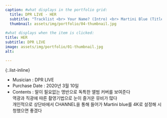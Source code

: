 ```yaml
---
caption: #what displays in the portfolio grid:
  title: DPR LIVE - HER
  subtitle: "Tracklist <br> Your Name? (Intro) <br> Martini Blue (Title) <br> Jasmine <br> Text Me <br> Is You Down" 
  thumbnail: assets/img/portfolio/04-thumbnail.jpg
  
#what displays when the item is clicked:
title: HER
subtitle: DPR LIVE
image: assets/img/portfolio/01-thumbnail.jpg
alt:

---
```


{:.list-inline} 
- Musician : DPR LIVE 
- Purchase Date : 2020년 3월 10일 
- Contents : 말이 필요없는 명반으로 독특한 앨범 커버를 보여준다 <br> 역광과 직광에 따른 촬영기법으로 눈이 즐거운 뮤비가 많다 <br> 개인적으로 상단바에서 CHANNEL을 통해 들어가 Martini blue를 4K로 설정해 시청했으면 좋겠다

